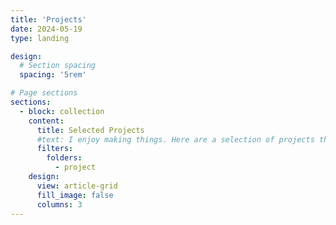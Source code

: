 ```yaml
---
title: 'Projects'
date: 2024-05-19
type: landing

design:
  # Section spacing
  spacing: '5rem'

# Page sections
sections:
  - block: collection
    content:
      title: Selected Projects
      #text: I enjoy making things. Here are a selection of projects that I have worked on over the years.
      filters:
        folders:
          - project
    design:
      view: article-grid
      fill_image: false
      columns: 3
---
```


